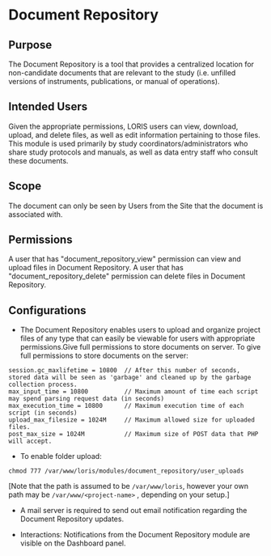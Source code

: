 # Document Repository

## Purpose

 The Document Repository is a tool that provides a centralized location for non-candidate documents that are relevant to the study (i.e. unfilled versions of instruments, publications, or manual of operations).

## Intended Users

 Given the appropriate permissions, LORIS users can view, download, upload, and delete files, as well as edit information pertaining to those files.
 This module is used primarily by study coordinators/administrators who share study protocols and manuals, as well as data entry staff who consult these documents.

## Scope

 The document can only be seen by Users from the Site that the document is associated with.

## Permissions

 A user that has "document_repository_view" permission can view and upload files in Document Repository.
 A user that has "document_repository_delete" permission can delete files in Document Repository.

## Configurations

- The Document Repository enables users to upload and organize project files of any type that can easily be viewable for users with appropriate permissions.Give full permissions to store documents on server. To give full permissions to store documents on the server: 
```
session.gc_maxlifetime = 10800  // After this number of seconds, stored data will be seen as 'garbage' and cleaned up by the garbage collection process.
max_input_time = 10800          // Maximum amount of time each script may spend parsing request data (in seconds)
max_execution_time = 10800      // Maximum execution time of each script (in seconds)
upload_max_filesize = 1024M     // Maximum allowed size for uploaded files.
post_max_size = 1024M           // Maximum size of POST data that PHP will accept.
```

- To enable folder upload:
```
chmod 777 /var/www/loris/modules/document_repository/user_uploads
```
[Note that the path is assumed to be ```/var/www/loris```, however your own path may be ```/var/www/<project-name>``` , depending on your setup.]

- A mail server is required to send out email notification regarding the Document Repository updates.

- Interactions: Notifications from the Document Repository module are visible on the Dashboard panel.
  
